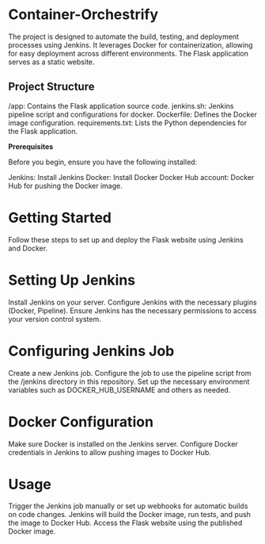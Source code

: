 # Container-Orchestrify
The project is designed to automate the build, testing, and deployment processes using Jenkins. It leverages Docker for containerization, allowing for easy deployment across different environments. The Flask application serves as a static website.

## Project Structure

/app: Contains the Flask application source code.
jenkins.sh: Jenkins pipeline script and configurations for docker.
Dockerfile: Defines the Docker image configuration.
requirements.txt: Lists the Python dependencies for the Flask application.


**Prerequisites**

Before you begin, ensure you have the following installed:

Jenkins: Install Jenkins
Docker: Install Docker
Docker Hub account: Docker Hub for pushing the Docker image.

# Getting Started
Follow these steps to set up and deploy the Flask website using Jenkins and Docker.

# Setting Up Jenkins
Install Jenkins on your server.
Configure Jenkins with the necessary plugins (Docker, Pipeline).
Ensure Jenkins has the necessary permissions to access your version control system.

# Configuring Jenkins Job
Create a new Jenkins job.
Configure the job to use the pipeline script from the /jenkins directory in this repository.
Set up the necessary environment variables such as DOCKER_HUB_USERNAME and others as needed.

# Docker Configuration
Make sure Docker is installed on the Jenkins server.
Configure Docker credentials in Jenkins to allow pushing images to Docker Hub.

# Usage
Trigger the Jenkins job manually or set up webhooks for automatic builds on code changes.
Jenkins will build the Docker image, run tests, and push the image to Docker Hub.
Access the Flask website using the published Docker image.
